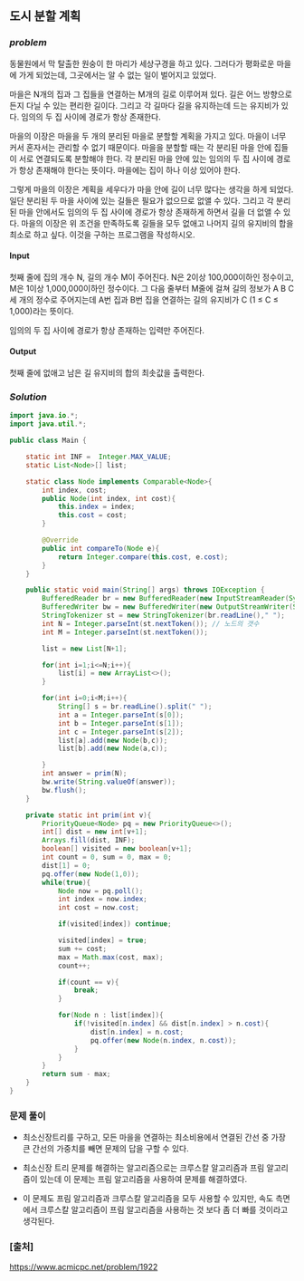 ## **도시 분할 계획**


### ***problem***
동물원에서 막 탈출한 원숭이 한 마리가 세상구경을 하고 있다. 그러다가 평화로운 마을에 가게 되었는데, 그곳에서는 알 수 없는 일이 벌어지고 있었다.

마을은 N개의 집과 그 집들을 연결하는 M개의 길로 이루어져 있다. 길은 어느 방향으로든지 다닐 수 있는 편리한 길이다. 그리고 각 길마다 길을 유지하는데 드는 유지비가 있다. 임의의 두 집 사이에 경로가 항상 존재한다.

마을의 이장은 마을을 두 개의 분리된 마을로 분할할 계획을 가지고 있다. 마을이 너무 커서 혼자서는 관리할 수 없기 때문이다. 마을을 분할할 때는 각 분리된 마을 안에 집들이 서로 연결되도록 분할해야 한다. 각 분리된 마을 안에 있는 임의의 두 집 사이에 경로가 항상 존재해야 한다는 뜻이다. 마을에는 집이 하나 이상 있어야 한다.

그렇게 마을의 이장은 계획을 세우다가 마을 안에 길이 너무 많다는 생각을 하게 되었다. 일단 분리된 두 마을 사이에 있는 길들은 필요가 없으므로 없앨 수 있다. 그리고 각 분리된 마을 안에서도 임의의 두 집 사이에 경로가 항상 존재하게 하면서 길을 더 없앨 수 있다. 마을의 이장은 위 조건을 만족하도록 길들을 모두 없애고 나머지 길의 유지비의 합을 최소로 하고 싶다. 이것을 구하는 프로그램을 작성하시오.

#### **Input**
첫째 줄에 집의 개수 N, 길의 개수 M이 주어진다. N은 2이상 100,000이하인 정수이고, M은 1이상 1,000,000이하인 정수이다. 그 다음 줄부터 M줄에 걸쳐 길의 정보가 A B C 세 개의 정수로 주어지는데 A번 집과 B번 집을 연결하는 길의 유지비가 C (1 ≤ C ≤ 1,000)라는 뜻이다.

임의의 두 집 사이에 경로가 항상 존재하는 입력만 주어진다.

#### **Output**
첫째 줄에 없애고 남은 길 유지비의 합의 최솟값을 출력한다.

### ***Solution***
``` java
import java.io.*;
import java.util.*;

public class Main {

    static int INF =  Integer.MAX_VALUE;
    static List<Node>[] list;

    static class Node implements Comparable<Node>{
        int index, cost;
        public Node(int index, int cost){
            this.index = index;
            this.cost = cost;
        }

        @Override
        public int compareTo(Node e){
            return Integer.compare(this.cost, e.cost);
        }
    }

    public static void main(String[] args) throws IOException {
        BufferedReader br = new BufferedReader(new InputStreamReader(System.in));
        BufferedWriter bw = new BufferedWriter(new OutputStreamWriter(System.out));
        StringTokenizer st = new StringTokenizer(br.readLine()," ");
        int N = Integer.parseInt(st.nextToken()); // 노드의 갯수
        int M = Integer.parseInt(st.nextToken());

        list = new List[N+1];

        for(int i=1;i<=N;i++){
            list[i] = new ArrayList<>();
        }

        for(int i=0;i<M;i++){
            String[] s = br.readLine().split(" ");
            int a = Integer.parseInt(s[0]);
            int b = Integer.parseInt(s[1]);
            int c = Integer.parseInt(s[2]);
            list[a].add(new Node(b,c));
            list[b].add(new Node(a,c));

        }
        int answer = prim(N);
        bw.write(String.valueOf(answer));
        bw.flush();
    }

    private static int prim(int v){
        PriorityQueue<Node> pq = new PriorityQueue<>();
        int[] dist = new int[v+1];
        Arrays.fill(dist, INF);
        boolean[] visited = new boolean[v+1];
        int count = 0, sum = 0, max = 0;
        dist[1] = 0;
        pq.offer(new Node(1,0));
        while(true){
            Node now = pq.poll();
            int index = now.index;
            int cost = now.cost;

            if(visited[index]) continue;

            visited[index] = true;
            sum += cost;
            max = Math.max(cost, max);
            count++;

            if(count == v){
                break;
            }

            for(Node n : list[index]){
                if(!visited[n.index] && dist[n.index] > n.cost){
                    dist[n.index] = n.cost;
                    pq.offer(new Node(n.index, n.cost));
                }
            }
        }
        return sum - max;
    }
}

```
### **문제 풀이**
- 최소신장트리를 구하고, 모든 마을을 연결하는 최소비용에서 연결된 간선 중 가장 큰 간선의 가중치를 빼면 문제의 답을 구할 수 있다.
- 최소신장 트리 문제를 해결하는 알고리즘으로는 크루스칼 알고리즘과 프림 알고리즘이 있는데 이 문제는 프림 알고리즘을 사용하여 문제를 해결하였다.

- 이 문제도 프림 알고리즘과 크루스칼 알고리즘을 모두 사용할 수 있지만, 속도 측면에서 크루스칼 알고리즘이 프림 알고리즘을 사용하는 것 보다 좀 더 빠를 것이라고 생각된다.

### **[출처]**
https://www.acmicpc.net/problem/1922